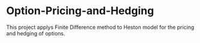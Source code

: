 # Option-Pricing-and-Hedging
This project applys Finite Difference method to Heston model for the pricing and hedging of options.

